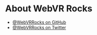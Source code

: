 <!--
title: About WebVR Rocks
-->

# About WebVR Rocks

* [@WebVRRocks on GitHub](https://github.com/webvrrocks)
* [@WebVRRocks on Twitter](https://twitter.com/webvrrocks)